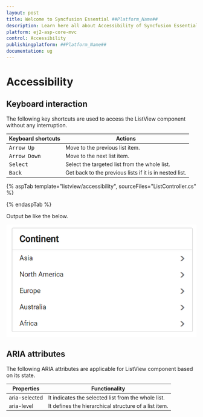 ```yaml
---
layout: post
title: Welcome to Syncfusion Essential ##Platform_Name##
description: Learn here all about Accessibility of Syncfusion Essential ##Platform_Name## widgets based on HTML5 and jQuery.
platform: ej2-asp-core-mvc
control: Accessibility
publishingplatform: ##Platform_Name##
documentation: ug
---
```



# Accessibility

## Keyboard interaction

The following key shortcuts are used to access the ListView component without any interruption.

| Keyboard shortcuts | Actions |
|------------|-------------------|
| <kbd>Arrow Up</kbd> | Move to the previous list item. |
| <kbd>Arrow Down</kbd> | Move to the next list item. |
| <kbd>Select</kbd> | Select the targeted list from the whole list. |
| <kbd>Back</kbd> | Get back to the previous lists if it is in nested list. |

{% aspTab template="listview/accessibility", sourceFiles="ListController.cs" %}

{% endaspTab %}

Output be like the below.

![ASP .NET Core ListView - Accessibility](./images/nestedlist.png)

## ARIA attributes

The following ARIA attributes are applicable for ListView component based on its state.

| Properties | Functionality |
| ------------ | ----------------------- |
| aria-selected | It indicates the selected list from the whole list. |
| aria-level | It defines the hierarchical structure of a list item. |
